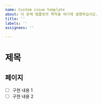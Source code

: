 ```yaml
---
name: Custom issue template
about: 이 문제 템플릿의 목적을 여기에 설명하십시오.
title: ''
labels: ''
assignees: ''

---
```


# 제목
## 페이지
- [ ] 구현 내용 1
- [ ] 구현 내용 2
